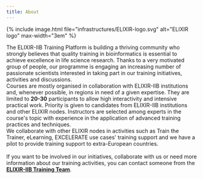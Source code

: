```yaml
---
title: About
---
```


{% include image.html file="infrastructures/ELIXIR-logo.svg" alt="ELIXIR logo" max-width="3em" %}

The ELIXIR-IIB Training Platform is building a thriving community who strongly believes that quality training in bioinformatics is essential to achieve excellence in life science research. Thanks to a very motivated group of people, our programme is engaging an increasing number of passionate scientists interested in taking part in our training initiatives, activities and discussions.
<br>
Courses are mostly organised in collaboration with ELIXIR-IIB institutions and, whenever possible, in regions in need of a given expertise. They<!-- ,which are free,--> are limited to <b>20-30</b> participants to allow high interactivity and intensive practical work. Priority is given to candidates from ELIXIR-IIB institutions and other ELIXIR nodes. Instructors are selected among experts in the course's topic with experience in the application of advanced training practices and techniques.
<br>
We collaborate with other ELIXIR nodes in activities such as Train the Trainer, eLearning, EXCELERATE use cases' training support and we have a pilot to provide training support to extra-European countries.
<br>
<br>
If you want to be involved in our initiatives, collaborate with us or need more information about our training activities, you can contact someone from the <a href="https://elixir-iib-training.github.io/website/contacts/"><b>ELIXIR-IIB Training Team</b></a>.

